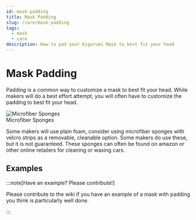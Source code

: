 ```yaml
---
id: mask-padding
title: Mask Padding
slug: /care/mask-padding
tags:
  - mask
  - care
description: How to pad your Kigurumi Mask to best fit your head
---
```


# Mask Padding

Padding is a common way to customize a mask to best fit your head. While makers will do a best effort attempt, you will often have to customize the padding to best fit your head.


<div className="info-box-container">
  <img 
    src="/img/padding/microfiber-sponges.jpg" 
    alt="Microfiber Sponges"
    className="info-box-image"
    loading="lazy"
  />
  <div className="info-box-caption">
    Microfiber Sponges
  </div>
</div>

Some makers will use plain foam, consider using microfiber sponges with velcro strips as a removable, cleanable option. Some makers do use these, but it is not guaranteed. These sponges can often be found on amazon or other online retailers for cleaning or waxing cars.


## Examples

:::note[Have an example? Please contribute!]

Please contribute to the wiki if you have an example of a mask with padding you think is particularly well done.

:::